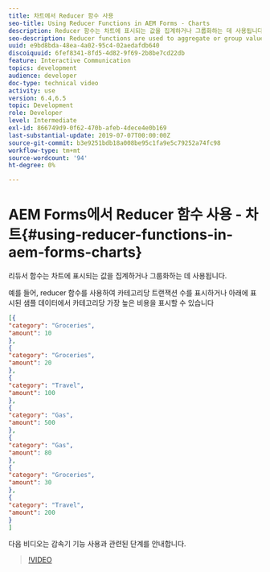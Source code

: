 ```yaml
---
title: 차트에서 Reducer 함수 사용
seo-title: Using Reducer Functions in AEM Forms - Charts
description: Reducer 함수는 차트에 표시되는 값을 집계하거나 그룹화하는 데 사용됩니다. 다음 비디오에서는 reducer 함수 사용과 관련된 단계를 안내합니다.
seo-description: Reducer functions are used to aggregate or group values that are displayed in the chart.The following video walks through the steps involved in using reducer functions.
uuid: e9bd8bda-48ea-4a02-95c4-02aedafdb640
discoiquuid: 6fef8341-8fd5-4d82-9f69-2b8be7cd22db
feature: Interactive Communication
topics: development
audience: developer
doc-type: technical video
activity: use
version: 6.4,6.5
topic: Development
role: Developer
level: Intermediate
exl-id: 866749d9-0f62-470b-afeb-4dece4e0b169
last-substantial-update: 2019-07-07T00:00:00Z
source-git-commit: b3e9251bdb18a008be95c1fa9e5c79252a74fc98
workflow-type: tm+mt
source-wordcount: '94'
ht-degree: 0%

---
```


# AEM Forms에서 Reducer 함수 사용 - 차트{#using-reducer-functions-in-aem-forms-charts}

리듀서 함수는 차트에 표시되는 값을 집계하거나 그룹화하는 데 사용됩니다.


예를 들어, reducer 함수를 사용하여 카테고리당 트랜잭션 수를 표시하거나 아래에 표시된 샘플 데이터에서 카테고리당 가장 높은 비용을 표시할 수 있습니다

```json
[{
"category": "Groceries",
"amount": 10
},
{
"category": "Groceries",
"amount": 20
},
{
"category": "Travel",
"amount": 100
},
{
"category": "Gas",
"amount": 500
},
{
"category": "Gas",
"amount": 80
},
{
"category": "Groceries",
"amount": 30
},
{
"category": "Travel",
"amount": 200
}
]
```

다음 비디오는 감속기 기능 사용과 관련된 단계를 안내합니다.

>[!VIDEO](https://video.tv.adobe.com/v/21368?quality=12&learn=on)
